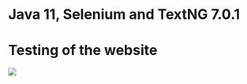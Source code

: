 # Java 11, Selenium and TextNG 7.0.1

# Testing of the  website

![]( https://pbs.twimg.com/media/FaqchZSWAAIpBmL?format=png&name=small )
